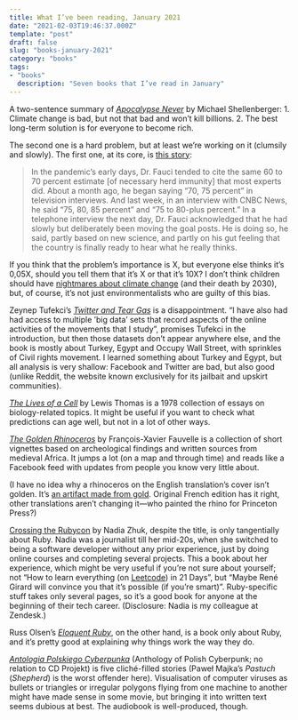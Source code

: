 ```yaml
---
title: What I’ve been reading, January 2021
date: "2021-02-03T19:46:37.000Z"
template: "post"
draft: false
slug: "books-january-2021"
category: "books"
tags:
- "books"
  description: "Seven books that I’ve read in January"
---
```

A two-sentence summary of *[Apocalypse Never](https://www.goodreads.com/book/show/50173134-apocalypse-never)* by Michael Shellenberger: 1. Climate change is bad, but not that bad and won’t kill billions. 2. The best long-term solution is for everyone to become rich.

The second one is a hard problem, but at least we’re working on it (clumsily and slowly). The first one, at its core, is [this story](https://www.nytimes.com/2020/12/24/health/herd-immunity-covid-coronavirus.html):
> In the pandemic’s early days, Dr. Fauci tended to cite the same 60 to 70 percent estimate [of necessary herd immunity] that most experts did. About a month ago, he began saying “70, 75 percent” in television interviews. And last week, in an interview with CNBC News, he said “75, 80, 85 percent” and “75 to 80-plus percent.”
> In a telephone interview the next day, Dr. Fauci acknowledged that he had slowly but deliberately been moving the goal posts. He is doing so, he said, partly based on new science, and partly on his gut feeling that the country is finally ready to hear what he really thinks.

If you think that the problem’s importance is X, but everyone else thinks it’s 0,05X, should you tell them that it’s X or that it’s 10X? I don’t think children should have [nightmares about climate change](https://www.reuters.com/article/climate-change-children-idUSL1N2AV1FF) (and their death by 2030), but, of course, it’s not just environmentalists who are guilty of this bias.

Zeynep Tufekci’s *[Twitter and Tear Gas](https://www.goodreads.com/book/show/32714239-twitter-and-tear-gas)* is a disappointment. “I have also had had access to multiple ’big data’ sets that record aspects of the online activities of the movements that I study”, promises Tufekci in the introduction, but then those datasets don’t appear anywhere else, and the book is mostly about Turkey, Egypt and Occupy Wall Street, with sprinkles of Civil rights movement. I learned something about Turkey and Egypt, but all analysis is very shallow: Facebook and Twitter are bad, but also good (unlike Reddit, the website known exclusively for its jailbait and upskirt communities).

*[The Lives of a Cell](https://www.goodreads.com/book/show/294368.The_Lives_of_a_Cell)* by Lewis Thomas is a 1978 collection of essays on biology-related topics. It might be useful if you want to check what predictions can age well, but not in a lot of other ways.

*[The Golden Rhinoceros](https://www.goodreads.com/book/show/41543186-the-golden-rhinoceros)* by François-Xavier Fauvelle is a collection of short vignettes based on archeological findings and written sources from medieval Africa. It jumps a lot (on a map and through time) and reads like a Facebook feed with updates from people you know very little about.

(I have no idea why a rhinoceros on the English translation’s cover isn’t golden. It’s [an artifact made from gold](https://en.wikipedia.org/wiki/Golden_Rhinoceros_of_Mapungubwe). Original French edition has it right, other translations aren’t changing it—who painted the rhino for Princeton Press?)

[Crossing the Rubycon](https://www.goodreads.com/book/show/56082981-crossing-the-rubycon) by Nadia Zhuk, despite the title, is only tangentially about Ruby. Nadia was a journalist till her mid-20s, when she switched to being a software developer without any prior experience, just by doing online courses and completing several projects. This a book about her experience, which might be very useful if you’re not sure about yourself; not “How to learn everything (on [Leetcode](https://leetcode.com/)) in 21 Days”, but “Maybe René Girard will convince you that it’s possible (if you’re smart)”. Ruby-specific stuff takes only several pages, so it’s a good book for anyone at the beginning of their tech career. (Disclosure: Nadia is my colleague at Zendesk.)

Russ Olsen’s [*Eloquent Ruby*](https://www.goodreads.com/book/show/9364729-eloquent-ruby), on the other hand, is a book only about Ruby, and it’s pretty good at explaining why things work the way they do.

*[Antologia Polskiego Cyberpunka](https://www.goodreads.com/book/show/55977058-antologia-polskiego-cyberpunka)* (Anthology of Polish Cyberpunk; no relation to CD Projekt) is five cliché-filled stories (Paweł Majka’s *Pastuch* (*Shepherd*) is the worst offender here). Visualisation of computer viruses as bullets or triangles or irregular polygons flying from one machine to another might have made sense in some movie, but bringing it into written text seems dubious at best. The audiobook is well-produced, though.

